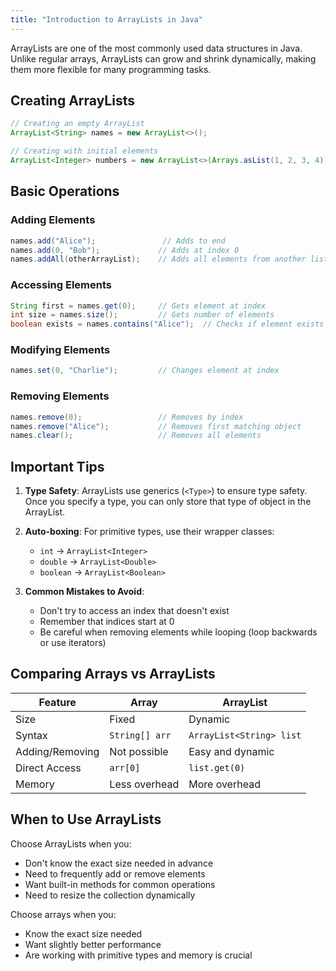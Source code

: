 ```yaml
---
title: "Introduction to ArrayLists in Java"
---
```



ArrayLists are one of the most commonly used data structures in Java. Unlike regular arrays, ArrayLists can grow and shrink dynamically, making them more flexible for many programming tasks.

## Creating ArrayLists

```java
// Creating an empty ArrayList
ArrayList<String> names = new ArrayList<>();

// Creating with initial elements
ArrayList<Integer> numbers = new ArrayList<>(Arrays.asList(1, 2, 3, 4));
```

## Basic Operations

### Adding Elements
```java
names.add("Alice");               // Adds to end
names.add(0, "Bob");             // Adds at index 0
names.addAll(otherArrayList);    // Adds all elements from another list
```

### Accessing Elements
```java
String first = names.get(0);     // Gets element at index
int size = names.size();         // Gets number of elements
boolean exists = names.contains("Alice");  // Checks if element exists
```

### Modifying Elements
```java
names.set(0, "Charlie");         // Changes element at index
```

### Removing Elements
```java
names.remove(0);                 // Removes by index
names.remove("Alice");           // Removes first matching object
names.clear();                   // Removes all elements
```

## Important Tips

1. **Type Safety**: ArrayLists use generics (`<Type>`) to ensure type safety. Once you specify a type, you can only store that type of object in the ArrayList.

2. **Auto-boxing**: For primitive types, use their wrapper classes:
   - `int` → `ArrayList<Integer>`
   - `double` → `ArrayList<Double>`
   - `boolean` → `ArrayList<Boolean>`

3. **Common Mistakes to Avoid**:
   - Don't try to access an index that doesn't exist
   - Remember that indices start at 0
   - Be careful when removing elements while looping (loop backwards or use iterators)

## Comparing Arrays vs ArrayLists

| Feature | Array | ArrayList |
|---------|-------|-----------|
| Size | Fixed | Dynamic |
| Syntax | `String[] arr` | `ArrayList<String> list` |
| Adding/Removing | Not possible | Easy and dynamic |
| Direct Access | `arr[0]` | `list.get(0)` |
| Memory | Less overhead | More overhead |

## When to Use ArrayLists

Choose ArrayLists when you:
- Don't know the exact size needed in advance
- Need to frequently add or remove elements
- Want built-in methods for common operations
- Need to resize the collection dynamically

Choose arrays when you:
- Know the exact size needed
- Want slightly better performance
- Are working with primitive types and memory is crucial
